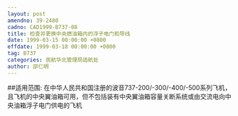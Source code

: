 ```yaml
---
layout: post
amendno: 39-2480
cadno: CAD1999-B737-08
title: 检查并更换中央燃油箱内的浮子电门和导线
date: 1999-03-15 00:00:00 +0800
effdate: 1999-03-18 00:00:00 +0800
tag: B737
categories: 民航华北管理局适航处
author: 邵仁明
---
```


##适用范围:
在中华人民共和国注册的波音737-200/-300/-400/-500系列飞机，且飞机的中央翼油箱可用，但不包括装有中央翼油箱容量关断系统或由交流电向中央油箱浮子电门供电的飞机

